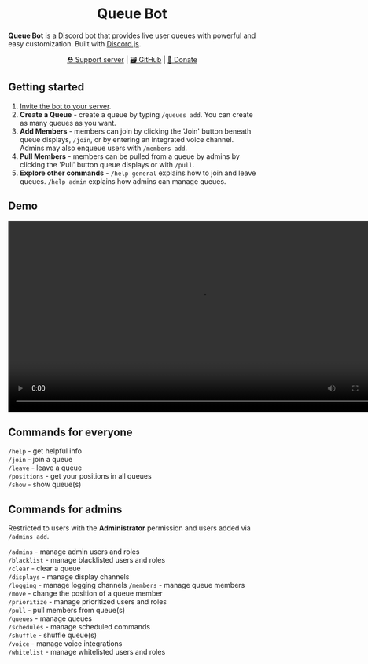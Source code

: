 <div align="center">
   <h1>Queue Bot</h1>
</div>

**Queue Bot** is a Discord bot that provides live user queues with powerful and easy customization.
Built with [Discord.js](https://discord.js.org/).

<p align="center">
  <a href="https://discord.gg/RbmfnP3">⛑️ Support server</a> | 
  <a href="https://github.com/ArrowM/Queue-Bot">🗃️ GitHub</a> | 
  <a href="https://www.buymeacoffee.com/Arroww">💖 Donate</a>
</p>

## Getting started

1. [Invite the bot to your server](https://discord.com/oauth2/authorize?client_id=679018301543677959).
2. **Create a Queue** - create a queue by typing `/queues add`. You can create as many queues as you want.
3. **Add Members** - members can join by clicking the 'Join' button beneath queue displays, `/join`, or by entering an
   integrated voice channel. Admins may also enqueue users with `/members add`.
4. **Pull Members** - members can be pulled from a queue by admins by clicking the 'Pull' button queue displays or
   with `/pull`.
5. **Explore other commands** - `/help general` explains how to join and leave queues. `/help admin` explains how admins
   can manage queues.

## Demo

<div align="center">
   <video src="https://github.com/ArrowM/Queue-Bot/assets/42418080/157a3864-dfe9-421e-a0ba-9784b5092e64" width="778"></video>
</div>

## Commands for everyone

`/help` - get helpful info  
`/join` - join a queue  
`/leave` - leave a queue  
`/positions` - get your positions in all queues  
`/show` - show queue(s)

## Commands for admins

Restricted to users with the **Administrator** permission and users added via `/admins add`.

`/admins` - manage admin users and roles  
`/blacklist` - manage blacklisted users and roles  
`/clear` - clear a queue  
`/displays` - manage display channels  
`/logging` - manage logging channels
`/members` - manage queue members  
`/move` - change the position of a queue member  
`/prioritize` - manage prioritized users and roles  
`/pull` - pull members from queue(s)  
`/queues` - manage queues  
`/schedules` - manage scheduled commands  
`/shuffle` - shuffle queue(s)  
`/voice` - manage voice integrations  
`/whitelist` - manage whitelisted users and roles  

